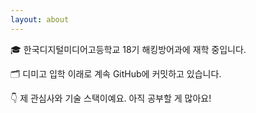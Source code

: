 ```yaml
---
layout: about
---
```


🎓 한국디지털미디어고등학교 18기 해킹방어과에 재학 중입니다.

🗂 디미고 입학 이래로 계속 GitHub에 커밋하고 있습니다.

👇 제 관심사와 기술 스택이예요. 아직 공부할 게 많아요!

